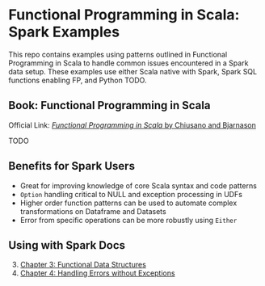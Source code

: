 # Functional Programming in Scala: Spark Examples

This repo contains examples using patterns outlined in Functional Programming in Scala
to handle common issues encountered in a Spark data setup. These examples use either
Scala native with Spark, Spark SQL functions enabling FP, and Python TODO.

## Book: Functional Programming in Scala

Official Link: [_Functional Programming in Scala_ by Chiusano and Bjarnason](https://www.manning.com/books/functional-programming-in-scala)

TODO

## Benefits for Spark Users

- Great for improving knowledge of core Scala syntax and code patterns
- `Option` handling critical to NULL and exception processing in UDFs
- Higher order function patterns can be used to automate complex 
transformations on Dataframe and Datasets
- Error from specific operations can be more robustly using `Either`

## Using with Spark Docs

3. [Chapter 3: Functional Data Structures](./docs/chap-3-functional-data-structures.md)
4. [Chapter 4: Handling Errors without Exceptions]()